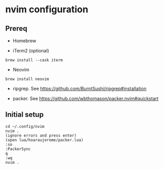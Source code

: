 # nvim configuration

## Prereq
* Homebrew
  
* iTerm2 (optional)
```
brew install --cask iterm
```

* Neovim
```
brew install neovim
```

* ripgrep. See https://github.com/BurntSushi/ripgrep#installation
  
* packer. See https://github.com/wbthomason/packer.nvim#quickstart

## Initial setup
```
cd ~/.config/nvim
nvim .
(ignore errors and press enter)
(open lua/hoaraujerome/packer.lua)
:so
:PackerSync
q
:wq
nvim .
```
